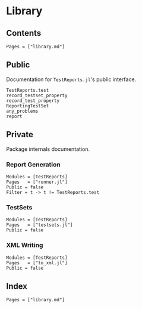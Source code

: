 # Library

## Contents

```@contents
Pages = ["library.md"]
```

## Public

Documentation for `TestReports.jl`'s public interface.

```@docs
TestReports.test
record_testset_property
record_test_property
ReportingTestSet
any_problems
report
```

## Private

Package internals documentation.

### Report Generation

```@autodocs
Modules = [TestReports]
Pages   = ["runner.jl"]
Public = false
Filter = t -> t != TestReports.test
```

### TestSets

```@autodocs
Modules = [TestReports]
Pages   = ["testsets.jl"]
Public = false
```

### XML Writing

```@autodocs
Modules = [TestReports]
Pages   = ["to_xml.jl"]
Public = false
```

## Index

```@index
Pages = ["library.md"]
```
